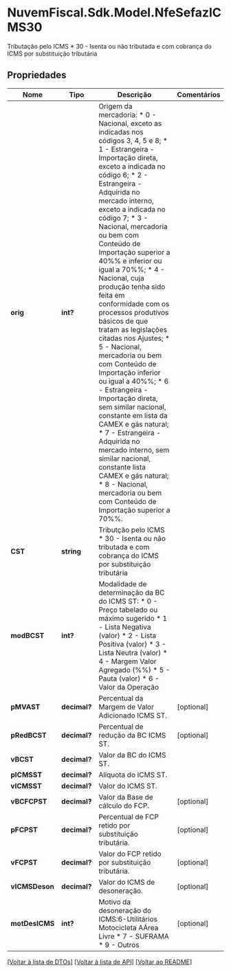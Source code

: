 # NuvemFiscal.Sdk.Model.NfeSefazICMS30
Tributação pelo ICMS  * 30 - Isenta ou não tributada e com cobrança do ICMS por substituição tributária

## Propriedades

Nome | Tipo | Descrição | Comentários
------------ | ------------- | ------------- | -------------
**orig** | **int?** | Origem da mercadoria:  * 0 - Nacional, exceto as indicadas nos códigos 3, 4, 5 e 8;  * 1 - Estrangeira - Importação direta, exceto a indicada no código 6;  * 2 - Estrangeira - Adquirida no mercado interno, exceto a indicada no código 7;  * 3 - Nacional, mercadoria ou bem com Conteúdo de Importação superior a 40%% e inferior ou igual a 70%%;  * 4 - Nacional, cuja produção tenha sido feita em conformidade com os processos produtivos básicos de que tratam as legislações citadas nos Ajustes;  * 5 - Nacional, mercadoria ou bem com Conteúdo de Importação inferior ou igual a 40%%;  * 6 - Estrangeira - Importação direta, sem similar nacional, constante em lista da CAMEX e gás natural;  * 7 - Estrangeira - Adquirida no mercado interno, sem similar nacional, constante lista CAMEX e gás natural;  * 8 - Nacional, mercadoria ou bem com Conteúdo de Importação superior a 70%%. | 
**CST** | **string** | Tributção pelo ICMS  * 30 - Isenta ou não tributada e com cobrança do ICMS por substituição tributária | 
**modBCST** | **int?** | Modalidade de determinação da BC do ICMS ST:  * 0 - Preço tabelado ou máximo  sugerido  * 1 - Lista Negativa (valor)  * 2 - Lista Positiva (valor)  * 3 - Lista Neutra (valor)  * 4 - Margem Valor Agregado (%%)  * 5 - Pauta (valor)  * 6 - Valor da Operação | 
**pMVAST** | **decimal?** | Percentual da Margem de Valor Adicionado ICMS ST. | [optional] 
**pRedBCST** | **decimal?** | Percentual de redução da BC ICMS ST. | [optional] 
**vBCST** | **decimal?** | Valor da BC do ICMS ST. | 
**pICMSST** | **decimal?** | Alíquota do ICMS ST. | 
**vICMSST** | **decimal?** | Valor do ICMS ST. | 
**vBCFCPST** | **decimal?** | Valor da Base de cálculo do FCP. | [optional] 
**pFCPST** | **decimal?** | Percentual de FCP retido por substituição tributária. | [optional] 
**vFCPST** | **decimal?** | Valor do FCP retido por substituição tributária. | [optional] 
**vICMSDeson** | **decimal?** | Valor do ICMS de desoneração. | [optional] 
**motDesICMS** | **int?** | Motivo da desoneração do ICMS:6-Utilitários Motocicleta AÁrea Livre  * 7 - SUFRAMA  * 9 - Outros | [optional] 

[[Voltar à lista de DTOs]](../README.md#documentation-for-models) [[Voltar à lista de API]](../README.md#documentation-for-api-endpoints) [[Voltar ao README]](../README.md)

